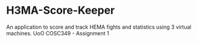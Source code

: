 # H3MA-Score-Keeper
An application to score and track HEMA fights and statistics using 3 virtual machines. UoO COSC349 - Assignment 1
